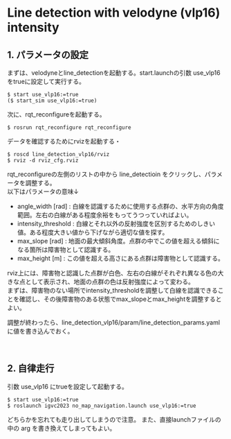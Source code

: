 # Line detection with velodyne (vlp16) intensity

## 1. パラメータの設定
まずは、velodyneとline_detectionを起動する。start.launchの引数 use_vlp16 をtrueに設定して実行する。

```
$ start use_vlp16:=true
($ start_sim use_vlp16:=true)
```

次に、rqt_reconfigureを起動する。

```
$ rosrun rqt_reconfigure rqt_reconfigure
```

データを確認するためにrvizを起動する・
```
$ roscd line_detection_vlp16/rviz
$ rviz -d rviz_cfg.rviz
```

rqt_reconfigureの左側のリストの中から line_detectioin をクリックし、パラメータを調整する。  
以下はパラメータの意味↓

- angle_width [rad] : 白線を認識するために使用する点群の、水平方向の角度範囲。左右の白線がある程度余裕をもってうつっていればよい。
- intensity_threshold : 白線とそれ以外の反射強度を区別するためのしきい値。ある程度大きい値から下げながら適切な値を探す。
- max_slope [rad] : 地面の最大傾斜角度。点群の中でこの値を超える傾斜になる箇所は障害物として認識する。
- max_height [m] : この値を超える高さにある点群は障害物として認識する。

rviz上には、障害物と認識した点群が白色、左右の白線がそれぞれ異なる色の大きな点として表示され、地面の点群の色は反射強度によって変わる。  
まずは、障害物のない場所でintensity_thresholdを調整して白線を認識できることを確認し、その後障害物のある状態でmax_slopeとmax_heightを調整するとよい。  

調整が終わったら、line_detection_vlp16/param/line_detection_params.yaml に値を書き込んでおく。

<br>

## 2. 自律走行
引数 use_vlp16 にtrueを設定して起動する。

```
$ start use_vlp16:=true
$ roslaunch igvc2023 no_map_navigation.launch use_vlp16:=true
```

どちらかを忘れても走り出してしまうので注意。
また、直接launchファイルの中の arg を書き換えてしまってもよい。